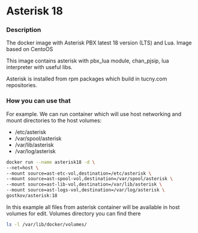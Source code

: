 # Asterisk 18 

### Description

The docker image with Asterisk PBX latest 18 version (LTS) and Lua. Image based on CentoOS

This image contains asterisk with pbx_lua module, chan_pjsip, lua interpreter with useful libs.

Asterisk is installed from rpm packages which build in tucny.com repositories.


### How you can use that

For example. We can run container which will use host networking and mount directories to the host volumes:
 
+ /etc/asterisk
+ /var/spool/asterisk 
+ /var/lib/asterisk 
+ /var/log/asterisk

```bash
docker run --name asterisk18 -d \
--net=host \
--mount source=ast-etc-vol,destination=/etc/asterisk \
--mount source=ast-spool-vol,destination=/var/spool/asterisk \
--mount source=ast-lib-vol,destination=/var/lib/asterisk \
--mount source=ast-logs-vol,destination=/var/log/asterisk \
gostkov/asterisk:18
```
In this example all files from asterisk container will be available in host volumes for edit.
Volumes directory you can find there
```bash
ls -l /var/lib/docker/volumes/
```
